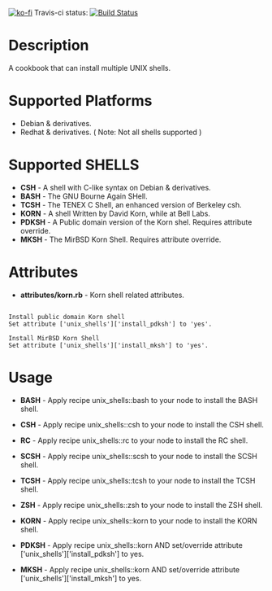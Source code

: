 [![ko-fi](https://ko-fi.com/img/githubbutton_sm.svg)](https://ko-fi.com/M4M3CQPLY)
Travis-ci status: [![Build Status](https://secure.travis-ci.org/jackl0phty/opschef-cookbook-unix-shells.png?branch=master)](http://travis-ci.org/jackl0phty/opschef-cookbook-unix-shells)


Description
===========

A cookbook that can install multiple UNIX shells.

Supported Platforms
===================

* Debian & derivatives.
* Redhat & derivatives. ( Note: Not all shells supported )

Supported SHELLS
================

* __CSH__ - A shell with C-like syntax on Debian & derivatives.
* __BASH__ - The GNU Bourne Again SHell.
* __TCSH__ - The TENEX C Shell, an enhanced version of Berkeley csh.
* __KORN__ - A shell Written by David Korn, while at Bell Labs.
* __PDKSH__ - A Public domain version of the Korn shel. Requires attribute override.
* __MKSH__ - The MirBSD Korn Shell. Requires attribute override.

Attributes
==========

* __attributes/korn.rb__ - Korn shell related attributes.

<pre><code>
Install public domain Korn shell
Set attribute ['unix_shells']['install_pdksh'] to 'yes'.

Install MirBSD Korn Shell
Set attribute ['unix_shells']['install_mksh'] to 'yes'.
</pre></code>

Usage
=====

* __BASH__ - Apply recipe unix_shells::bash to your node to install the BASH shell.

* __CSH__ - Apply recipe unix_shells::csh to your node to install the CSH shell.

* __RC__ - Apply recipe unix_shells::rc to your node to install the RC shell.

* __SCSH__ - Apply recipe unix_shells::scsh to your node to install the SCSH shell.

* __TCSH__ - Apply recipe unix_shells::tcsh to your node to install the TCSH shell.

* __ZSH__ - Apply recipe unix_shells::zsh to your node to install the ZSH shell.

* __KORN__ - Apply recipe unix_shells::korn to your node to install the KORN shell.

* __PDKSH__ - Apply recipe unix_shells::korn AND set/override attribute ['unix_shells']['install_pdksh'] to yes.

* __MKSH__ - Apply recipe unix_shells::korn AND set/override attribute ['unix_shells']['install_mksh'] to yes.
